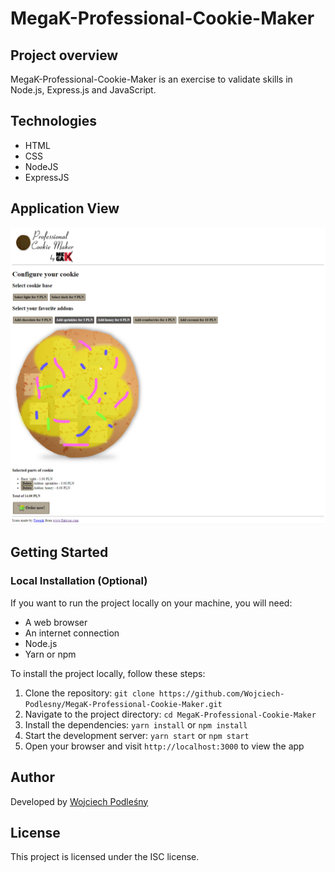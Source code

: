 # MegaK-Professional-Cookie-Maker

## Project overview

MegaK-Professional-Cookie-Maker is an exercise to validate skills in Node.js, Express.js and JavaScript.

## Technologies

- HTML
- CSS
- NodeJS
- ExpressJS

## Application View

<img src="./public/assets/images/screenshot.png" alt="Desktop">


## Getting Started

### Local Installation (Optional)

If you want to run the project locally on your machine, you will need:

- A web browser
- An internet connection
- Node.js
- Yarn or npm

To install the project locally, follow these steps:

1. Clone the repository: `git clone https://github.com/Wojciech-Podlesny/MegaK-Professional-Cookie-Maker.git`
2. Navigate to the project directory: `cd MegaK-Professional-Cookie-Maker`
3. Install the dependencies: `yarn install` or `npm install`
4. Start the development server: `yarn start` or `npm start`
5. Open your browser and visit `http://localhost:3000` to view the app

## Author

Developed by [Wojciech Podleśny](https://github.com/Wojciech-Podlesny)

## License

This project is licensed under the ISC license.

